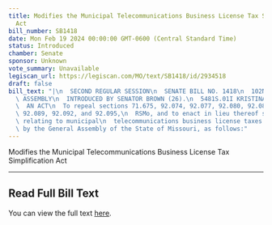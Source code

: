 ```yaml
---
title: Modifies the Municipal Telecommunications Business License Tax Simplification
  Act
bill_number: SB1418
date: Mon Feb 19 2024 00:00:00 GMT-0600 (Central Standard Time)
status: Introduced
chamber: Senate
sponsor: Unknown
vote_summary: Unavailable
legiscan_url: https://legiscan.com/MO/text/SB1418/id/2934518
draft: false
bill_text: "|\n  SECOND REGULAR SESSION\n  SENATE BILL NO. 1418\n  102ND GENERA L\
  \ ASSEMBLY\n  INTRODUCED BY SENATOR BROWN (26).\n  5481S.01I KRISTINA MARTIN, Secretary\n\
  \  AN ACT\n  To repeal sections 71.675, 92.074, 92.077, 92.080, 92.083, 92.086,\
  \ 92.089, 92.092, and 92.095,\n  RSMo, and to enact in lieu thereof seven new sections\
  \ relating to municipal\n  telecommunications business license taxes.\n  Be it enacted\
  \ by the General Assembly of the State of Missouri, as follows:"
---
```

Modifies the Municipal Telecommunications Business License Tax Simplification Act

---

## Read Full Bill Text

You can view the full text [here](https://legiscan.com/MO/text/SB1418/id/2934518).
